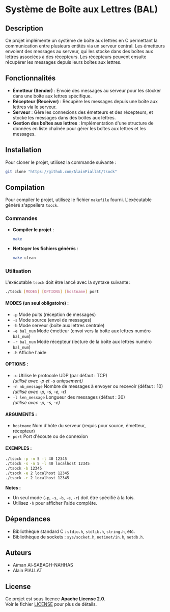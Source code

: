 # Système de Boîte aux Lettres (BAL)

## Description

Ce projet implémente un système de boîte aux lettres en C permettant la communication entre plusieurs entités via un serveur central. Les émetteurs envoient des messages au serveur, qui les stocke dans des boîtes aux lettres associées à des récepteurs. Les récepteurs peuvent ensuite récupérer les messages depuis leurs boîtes aux lettres.

## Fonctionnalités

- **Émetteur (Sender)** : Envoie des messages au serveur pour les stocker dans une boîte aux lettres spécifique.
- **Récepteur (Receiver)** : Récupère les messages depuis une boîte aux lettres via le serveur.
- **Serveur** : Gère les connexions des émetteurs et des récepteurs, et stocke les messages dans des boîtes aux lettres.
- **Gestion des boîtes aux lettres** : Implémentation d'une structure de données en liste chaînée pour gérer les boîtes aux lettres et les messages.

## Installation

Pour cloner le projet, utilisez la commande suivante :

```bash
git clone "https://github.com/AlainPiallat/tsock"
```

## Compilation

Pour compiler le projet, utilisez le fichier `makefile` fourni. L'exécutable généré s'appellera `tsock`.

### Commandes

- **Compiler le projet** :
  ```bash
  make
  ```
- **Nettoyer les fichiers générés** :
  ```bash
  make clean
  ```
  
### Utilisation

L'exécutable `tsock` doit être lancé avec la syntaxe suivante :

```bash
./tsock [MODES] [OPTIONS] [hostname] port
```

#### MODES (un seul obligatoire) :
- `-p`              Mode puits (réception de messages)
- `-s`              Mode source (envoi de messages)
- `-b`              Mode serveur (boîte aux lettres centrale)
- `-e bal_num`      Mode émetteur (envoi vers la boîte aux lettres numéro `bal_num`)
- `-r bal_num`      Mode récepteur (lecture de la boîte aux lettres numéro `bal_num`)
- `-h`              Affiche l'aide

#### OPTIONS :
- `-u`              Utilise le protocole UDP (par défaut : TCP)  
                    *(utilisé avec -p et -s uniquement)*
- `-n nb_message`   Nombre de messages à envoyer ou recevoir (défaut : 10)  
                    *(utilisé avec -p, -s, -e, -r)*
- `-l len_message`  Longueur des messages (défaut : 30)  
                    *(utilisé avec -p, -s, -e)*

#### ARGUMENTS :
- `hostname`        Nom d'hôte du serveur (requis pour source, émetteur, récepteur)
- `port`            Port d'écoute ou de connexion

#### EXEMPLES :
```bash
./tsock -p -n 5 -l 40 12345
./tsock -s -n 5 -l 40 localhost 12345
./tsock -b 12345
./tsock -e 2 localhost 12345
./tsock -r 2 localhost 12345
```

**Notes :**
- Un seul mode (`-p`, `-s`, `-b`, `-e`, `-r`) doit être spécifié à la fois.
- Utilisez `-h` pour afficher l'aide complète.

## Dépendances

- Bibliothèque standard C : `stdio.h`, `stdlib.h`, `string.h`, etc.
- Bibliothèque de sockets : `sys/socket.h`, `netinet/in.h`, `netdb.h`.

## Auteurs

- Aïman Al-SABAGH-NAHHAS
- Alain PIALLAT

## License

Ce projet est sous licence **Apache License 2.0**.\
Voir le fichier [LICENSE](LICENSE) pour plus de détails.